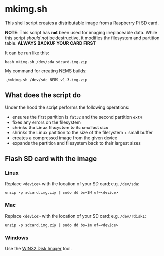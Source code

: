 # mkimg.sh #

This shell script creates a distributable image from a Raspberry Pi SD card.

**NOTE**: This script has **not** been used for imaging irreplaceable data.
While this script *should not* be destructive, it modifies the filesystem and
partition table. **ALWAYS BACKUP YOUR CARD FIRST**

It can be run like this:

```
bash mkimg.sh /dev/sda sdcard.img.zip
```

My command for creating NEMS builds:

```
./mkimg.sh /dev/sdc NEMS_v1.3.img.zip
```

## What does the script do ##

Under the hood the script performs the following operations:

- ensures the first partition is `fat32` and the second partition `ext4`
- fixes any errors on the filesystem
- shrinks the Linux filesystem to its smallest size
- shrinks the Linux partition to the size of the filesystem + small buffer
- creates a compressed image from the given device
- expands the partition and filesystem back to their largest sizes


## Flash SD card with the image ##

### Linux ###

Replace `<device>` with the location of your SD card; e.g. `/dev/sda`:

```
unzip -p sdcard.img.zip | sudo dd bs=1M of=<device>
```


### Mac ###

Replace `<device>` with the location of your SD card; e.g. `/dev/rdisk1`:

```
unzip -p sdcard.img.zip | sudo dd bs=1m of=<device>
```


### Windows ###

Use the [WIN32 Disk Imager](https://sourceforge.net/projects/win32diskimager/) tool.
